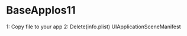 # BaseAppIos11
1: Copy file to your app
2: Delete(info.plist)
<key>UIApplicationSceneManifest</key>
